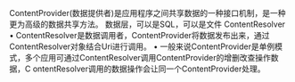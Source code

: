 ContentProvider(数据提供者)是应用程序之间共享数据的一种接口机制，是一种更为高级的数据共享方法。
数据层，可以是SQL，可以是文件
ContentResolver
• ContentResolver是数据调用者，ContentProvider将数据发布出来，通过ContentResolver对象结合Uri进行调用。
• 一般来说ContentProvider是单例模式，多个应用可通过ContentResolver调用ContentProvider的增删改查操作数据，C
ontentResolver调用的数据操作会让同一个ContentProvider处理。